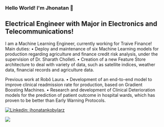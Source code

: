 ### Hello World! I'm Jhonatan 👋
Electrical Engineer with Major in Electronics and Telecommunications!
-------

I am a Machine Learning Engineer, currently working for Traive Finance!
Main duties: 
• Deploy and maintenance of six Machine Learning models for production regarding agriculture and finance credit risk analysis, under the supervision of Dr. Sharath Cholleti.
• Creation of a new Feature Store architecture to deal with variety of data, such as satellite indices, weather data, financial records and agriculture data.

Previous work at Robô Laura.
• Development of an end-to-end model to improve clinical readmission rate for production, based on Gradient Boosting Machines.
• Research and development of Clinical Deterioration models for the prediction of patient outcome in hospital wards, which has proven to be better than Early Warning Protocols.


[![Linkedin: jhonatankobylarz](https://img.shields.io/badge/-Jhonatan-informational?style=flat-square&logo=Linkedin&logoColor=white&link=https://www.linkedin.com/in/jhonatankobylarz/)](https://www.linkedin.com/in/jhonatankobylarz/)

[![](https://github-readme-stats.vercel.app/api/top-langs/?username=Jhonkr&layout=compact)](https://github.com/anuraghazra/github-readme-stats)

